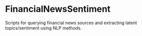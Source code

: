 # FinancialNewsSentiment
Scripts for querying financial news sources and extracting latent topics/sentiment using NLP methods.
